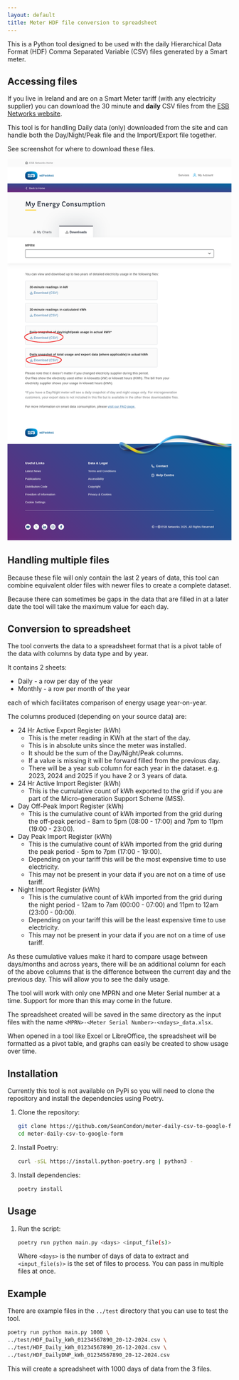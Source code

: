 ```yaml
---
layout: default
title: Meter HDF file conversion to spreadsheet
---
```


This is a Python tool designed to be used with the daily
Hierarchical Data Format (HDF) Comma Separated Variable (CSV)
files generated by a Smart meter.

## Accessing files

If you live in Ireland and are on a Smart Meter tariff (with any electricity supplier)
you can download the 30 minute and **daily** CSV files from the
[ESB Networks website](https://www.esbnetworks.ie/existing-connections/meters-and-readings/my-smart-datadata).

This tool is for handling Daily data (only) downloaded from the site and
can handle both the Day/Night/Peak file and the Import/Export file together.

See screenshot for where to download these files.

![ESB Networks customer Portal](images/My-Energy-Consumption-Customer-Portal.png)

## Handling multiple files

Because these file will only contain the last 2 years of data, this tool
can combine equivalent older files with newer files to create a complete dataset.

Because there can sometimes be gaps in the data that are filled in at a later date
the tool will take the maximum value for each day.

## Conversion to spreadsheet

The tool converts the data to a spreadsheet format that is a pivot table of the data
with columns by data type and by year.

It contains 2 sheets:

* Daily - a row per day of the year
* Monthly - a row per month of the year

each of which facilitates comparison of energy usage year-on-year.

The columns produced (depending on your source data) are:

* 24 Hr Active Export Register (kWh)
  * This is the meter reading in KWh at the start of the day.
  * This is in absolute units since the meter was installed.
  * It should be the sum of the Day/Night/Peak columns.
  * If a value is missing it will be forward filled from the previous day.
  * There will be a year sub column for each year in the dataset. e.g.
    2023, 2024 and 2025 if you have 2 or 3 years of data.
* 24 Hr Active Import Register (kWh)
  * This is the cumulative count of kWh exported to the grid if you are part of
    the Micro-generation Support Scheme (MSS).
* Day Off-Peak Import Register (kWh)
  * This is the cumulative count of kWh imported from the grid during the off-peak
    period - 8am to 5pm (08:00 - 17:00) and 7pm to 11pm (19:00 - 23:00).
* Day Peak Import Register (kWh)
  * This is the cumulative count of kWh imported from the grid during the peak
    period - 5pm to 7pm (17:00 - 19:00).
  * Depending on your tariff this will be the most expensive time to use electricity.
  * This may not be present in your data if you are not on a time of use tariff.
* Night Import Register (kWh)
  * This is the cumulative count of kWh imported from the grid during the night
    period - 12am to 7am (00:00 - 07:00) and 11pm to 12am (23:00 - 00:00).
  * Depending on your tariff this will be the least expensive time to use electricity.
  * This may not be present in your data if you are not on a time of use tariff.

As these cumulative values make it hard to compare usage between days/months
and across years, there will be an additional column for each of the above
columns that is the difference between the current day and the previous day.
This will allow you to see the daily usage.

The tool will work with only one MPRN and one Meter Serial number at a time.
Support for more than this may come in the future.

The spreadsheet created will be saved in the same directory as the input files
with the name `<MPRN>-<Meter Serial Number>-<ndays>_data.xlsx`.

When opened in a tool like Excel or LibreOffice, the spreadsheet will be formatted
as a pivot table, and graphs can easily be created to show usage over time.

## Installation

Currently this tool is not available on PyPi so you will need to clone the repository
and install the dependencies using Poetry.

1. Clone the repository:

    ```sh
    git clone https://github.com/SeanCondon/meter-daily-csv-to-google-form.git
    cd meter-daily-csv-to-google-form
    ```

2. Install Poetry:

    ```sh
    curl -sSL https://install.python-poetry.org | python3 -
    ```

3. Install dependencies:

    ```sh
    poetry install
    ```

## Usage

1. Run the script:

    ```sh
    poetry run python main.py <days> <input_file(s)>
    ```

    Where `<days>` is the number of days of data to extract and
    `<input_file(s)>` is the set of files to process. You can pass in multiple
    files at once.

## Example

There are example files in the `../test` directory that you can use to test the tool.

```sh
poetry run python main.py 1000 \
../test/HDF_Daily_kWh_01234567890_20-12-2024.csv \
../test/HDF_Daily_kWh_01234567890_26-12-2024.csv \
../test/HDF_DailyDNP_kWh_01234567890_20-12-2024.csv
```

This will create a spreadsheet with 1000 days of data from the 3 files.
